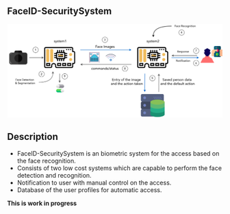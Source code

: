 ## FaceID-SecuritySystem

![System](docs/diagram1.png)


## Description

- FaceID-SecuritySystem is an biometric system for the access based on the face recognition.
- Consists of two low cost systems which are capable to perform the face detection and recognition.
- Notification to user with manual control on the access.
- Database of the user profiles for automatic access.


**This is work in progress**
